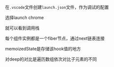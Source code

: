 在`.vscode`文件创建`launch.json`文件，作为调试的配置

选择launch chrome

就可以看到调用栈

每个组件实例都是一个fiber节点，通过next链表连接

memoizedState是存储该hook值的地方

对deep的对比是遍历数组依次对比子元素的不同
